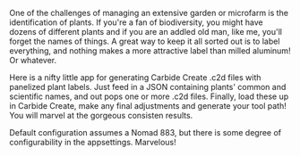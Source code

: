 One of the challenges of managing an extensive garden or microfarm is the identification of plants. If you're a fan of biodiversity, you might have dozens of different plants and if you are an addled old man, like me, you'll forget the names of things. A great way to keep it all sorted out is to label everything, and nothing makes a more attractive label than milled aluminum! Or whatever.

Here is a nifty little app for generating Carbide Create .c2d files with panelized plant labels. Just feed in a JSON containing plants' common and scientific names, and out pops one or more .c2d files. Finally, load these up in Carbide Create, make any final adjustments and generate your tool path! You will marvel at the gorgeous consisten results.

Default configuration assumes a Nomad 883, but there is some degree of configurability in the appsettings. Marvelous!
